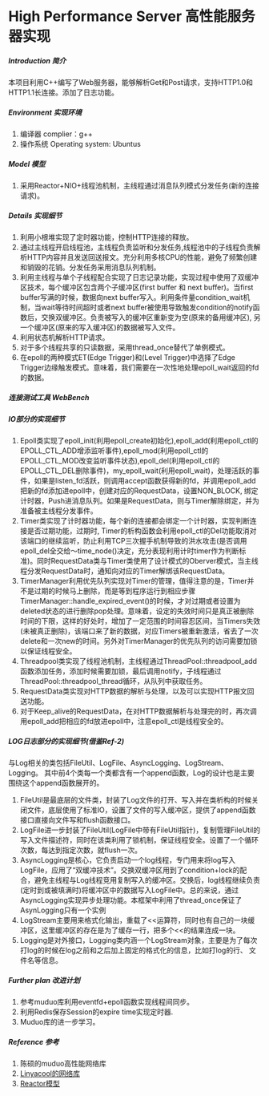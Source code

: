 # High Performance Server 高性能服务器实现

##### Introduction 简介
本项目利用C++编写了Web服务器，能够解析Get和Post请求，支持HTTP1.0和HTTP1.1长连接。添加了日志功能。

##### Environment 实现环境
1. 编译器 complier：g++
2. 操作系统 Operating system: Ubuntus


##### Model 模型
1. 采用Reactor+NIO+线程池机制，主线程通过消息队列模式分发任务(新的连接请求)。

##### Details 实现细节
1. 利用小根堆实现了定时器功能，控制HTTP连接的释放。
2. 通过主线程开启线程池，主线程负责监听和分发任务,线程池中的子线程负责解析HTTP内容并且发送回送报文。充分利用多核CPU的性能，避免了频繁创建和销毁的花销。分发任务采用消息队列机制。
3. 利用主线程与单个子线程配合实现了日志记录功能，实现过程中使用了双缓冲区技术，每个缓冲区包含两个子缓冲区(first buffer 和 next buffer)。当first buffer写满的时候，数据向next buffer写入。利用条件量condition_wait机制，当wait等待时间超时或者next buffer被使用导致触发condition的notify函数后，交换双缓冲区。负责被写入的缓冲区重新变为空(原来的备用缓冲区), 另一个缓冲区(原来的写入缓冲区)的数据被写入文件。
4. 利用状态机解析HTTP请求。
5. 对于多个线程共享的只读数据，采用thread_once替代了单例模式。
6. 在epoll的两种模式ET(Edge Trigger)和(Level Trigger)中选择了Edge Trigger边缘触发模式。意味着，我们需要在一次性地处理epoll_wait返回的fd的数据。


##### 连接测试工具 WebBench

##### IO部分的实现细节
1. Epoll类实现了epoll_init(利用epoll_create初始化),epoll_add(利用epoll_ctl的EPOLL_CTL_ADD增添监听事件),epoll_mod(利用epoll_ctl的EPOLL_CTL_MOD改变监听事件状态),epoll_del(利用epoll_ctl的EPOLL_CTL_DEL删除事件)，my_epoll_wait(利用epoll_wait)，处理活跃的事件，如果是listen_fd活跃，则调用accept函数获得新的fd，并调用epoll_add把新的fd添加进epoll中，创建对应的RequestData，设置NON_BLOCK, 绑定计时器，Push进消息队列。如果是RequestData，则与Timer解除绑定，并为准备被主线程分发事件。
2. Timer类实现了计时器功能，每个新的连接都会绑定一个计时器，实现判断连接是否过期功能，过期时, Timer的析构函数会利用epoll_ctl的Del功能取消对该端口的继续监听，防止利用TCP三次握手机制导致的洪水攻击(是否调用epoll_del全交给～time_node()决定，充分表现利用计时timer作为判断标准)。同时RequestData类与Timer类使用了设计模式的Oberver模式，当主线程分发RequestData时，通知向对应的Timer解绑该RequestData。
3. TimerManager利用优先队列实现对Timer的管理，值得注意的是，Timer并不是过期的时候马上删除，而是等到程序运行到相应步骤TimerManager::handle_expired_event()的时候，才对过期或者设置为deleted状态的进行删除pop处理。意味着，设定的失效时间只是真正被删除时间的下限，这样的好处时，增加了一定范围的时间容忍区间，当Timers失效(未被真正删除)，该端口来了新的数据，对应Timers被重新激活，省去了一次delete和一次new的时间。另外对TimerManager的优先队列的访问需要加锁以保证线程安全。
4. Threadpool类实现了线程池机制，主线程通过ThreadPool::threadpool_add函数添加任务，添加时候需要加锁，最后调用notify，子线程通过ThreadPool::threadpool_thread循环，从队列中获取任务。
5. RequestData类实现对HTTP数据的解析与处理，以及可以实现HTTP报文回送功能。
6. 对于Keep_alive的RequestData，在对HTTP数据解析与处理完的时，再次调用epoll_add把相应的fd放进epoll中，注意epoll_ctl是线程安全的。

##### LOG日志部分的实现细节(借鉴Ref-2)
与Log相关的类包括FileUtil、LogFile、AsyncLogging、LogStream、Logging。
其中前4个类每一个类都含有一个append函数，Log的设计也是主要围绕这个append函数展开的。

1. FileUtil是最底层的文件类，封装了Log文件的打开、写入并在类析构的时候关闭文件，底层使用了标准IO，设置了文件的写入缓冲区，提供了append函数接口直接向文件写和flush函数接口。
2. LogFile进一步封装了FileUtil(LogFile中带有FileUtil指针)，复制管理FileUtil的写入文件描述符，同时在该类利用了锁机制，保证线程安全。设置了一个循环次数，每达到指定次数，就flush一次。
3. AsyncLogging是核心，它负责启动一个log线程，专门用来将log写入LogFile，应用了“双缓冲技术”。交换双缓冲区用到了condition+lock的配合，避免主线程与Log线程竞用复制写入的缓冲区。交换后，log线程继续负责(定时到或被填满时)将缓冲区中的数据写入LogFile中。总的来说，通过AsyncLogging实现异步处理功能。本框架中利用了thread_once保证了AsynLogging只有一个实例
4. LogStream主要用来格式化输出，重载了<<运算符，同时也有自己的一块缓冲区，这里缓冲区的存在是为了缓存一行，把多个<<的结果连成一块。
5. Logging是对外接口，Logging类内涵一个LogStream对象，主要是为了每次打log的时候在log之前和之后加上固定的格式化的信息，比如打log的行、
文件名等信息。

##### Further plan 改进计划
1. 参考muduo库利用eventfd+epoll函数实现线程间同步。
2. 利用Redis保存Session的expire time实现定时器.
3. Muduo库的进一步学习。

##### Reference 参考
1. 陈硕的muduo高性能网络库
2. [Linyacool的网络库](https://github.com/linyacool/WebServer)
3. [Reactor模型](https://blog.csdn.net/weixin_43326401/article/details/104202424?utm_medium=distribute.pc_relevant.none-task-blog-BlogCommendFromMachineLearnPai2-1.nonecase&depth_1-utm_source=distribute.pc_relevant.none-task-blog-BlogCommendFromMachineLearnPai2-1.nonecase)

